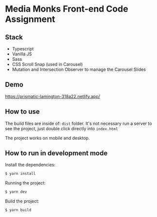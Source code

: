 # Media Monks Front-end Code Assignment

## Stack

- Typescript
- Vanilla JS
- Sass
- CSS Scroll Snap (used in Carousel)
- Mutation and Intersection Observer to manage the Carousel Slides

## Demo
https://prismatic-lamington-318a22.netlify.app/

## How to use

The build files are inside of: `dist` folder. It's not necessary run a server to see the project, just double click directly into `index.html`

The project works on mobile and desktop.

## How to run in development mode

Install the dependencies:

```bash
$ yarn install
```

Running the project:

```bash
$ yarn dev
```

Build the project:

```bash
$ yarn build
```
